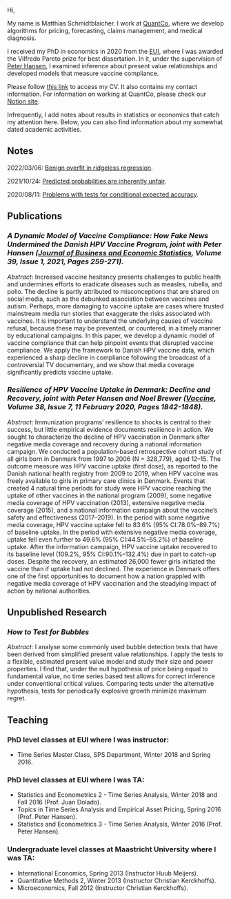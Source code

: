 Hi,

My name is Matthias Schmidtblaicher. I work at [QuantCo](https://www.quantco.com/), where we develop algorithms for pricing, forecasting, claims management, and medical diagnosis. 

I received my PhD in economics in 2020 from the [EUI](https://www.eui.eu/en/academic-units/department-of-economics), where I was awarded the Vilfredo Pareto prize for best dissertation. In it, under the supervision of [Peter Hansen](https://sites.google.com/site/peterreinhardhansen/), I examined inference about present value relationships and developed models that measure vaccine compliance.

Please follow [this link](/cv/cv.pdf) to access my CV. It also contains my contact information. For information on working at QuantCo, please check our [Notion site](https://quantco.notion.site/Job-Opportunities-at-QuantCo-7443e41846d14bb9bd1dc84743b629d0).

Infrequently, I add notes about results in statistics or economics that catch my attention here. Below, you can also find information about my somewhat dated academic activities. 

## Notes

2022/03/06: [Benign overfit in ridgeless regression](notes/RidgelessRegression.html).

2021/10/24: [Predicted probabilities are inherently unfair](notes/Unfair_Probability_Scores.html).

2020/08/11: [Problems with tests for conditional expected accuracy](notes/conditional_accuracy.html).


## Publications

### _A Dynamic Model of Vaccine Compliance: How Fake News Undermined the Danish HPV Vaccine Program, joint with Peter Hansen ([Journal of Business and Economic Statistics](https://www.google.com/url?q=https%3A%2F%2Fdoi.org%2F10.1080%2F07350015.2019.1623045&sa=D&sntz=1&usg=AFQjCNG5wGscMOSC9uecehIBd9_fej14jA), Volume 39, Issue 1, 2021, Pages 259-271)._

_Abstract_: Increased vaccine hesitancy presents challenges to public health and undermines efforts to eradicate diseases such as measles, rubella, and polio. The decline is partly attributed to misconceptions that are shared on social media, such as the debunked association between vaccines and autism. Perhaps, more damaging to vaccine uptake are cases where trusted mainstream media run stories that exaggerate the risks associated with vaccines. It is important to understand the underlying causes of vaccine refusal, because these may be prevented, or countered, in a timely manner by educational campaigns. In this paper, we develop a dynamic model of vaccine compliance that can help pinpoint events that disrupted vaccine compliance. We apply the framework to Danish HPV vaccine data, which experienced a sharp decline in compliance following the broadcast of a controversial TV documentary, and we show that media coverage significantly predicts vaccine uptake. 


### _Resilience of HPV Vaccine Uptake in Denmark: Decline and Recovery, joint with Peter Hansen and Noel Brewer ([Vaccine](https://www.sciencedirect.com/science/article/pii/S0264410X19316615?via%3Dihub), Volume 38, Issue 7, 11 February 2020, Pages 1842-1848)._

_Abstract_: Immunization programs’ resilience to shocks is central to their success, but little empirical evidence documents resilience in action. We sought to characterize the decline of HPV vaccination in Denmark after negative media coverage and recovery during a national information campaign.  We conducted a population-based retrospective cohort study of all girls born in Denmark from 1997 to 2006 (N = 328,779), aged 12–15. The outcome measure was HPV vaccine uptake (first dose), as reported to the Danish national health registry from 2009 to 2019, when HPV vaccine was freely available to girls in primary care clinics in Denmark. Events that created 4 natural time periods for study were HPV vaccine reaching the uptake of other vaccines in the national program (2009), some negative media coverage of HPV vaccination (2013), extensive negative media coverage (2015), and a national information campaign about the vaccine’s safety and effectiveness (2017–2019).  In the period with some negative media coverage, HPV vaccine uptake fell to 83.6% (95% CI:78.0%–89.7%) of baseline uptake. In the period with extensive negative media coverage, uptake fell even further to 49.6% (95% CI:44.5%–55.2%) of baseline uptake. After the information campaign, HPV vaccine uptake recovered to its baseline level (109.2%, 95% CI:90.1%–132.4%) due in part to catch-up doses. Despite the recovery, an estimated 26,000 fewer girls initiated the vaccine than if uptake had not declined.  The experience in Denmark offers one of the first opportunities to document how a nation grappled with negative media coverage of HPV vaccination and the steadying impact of action by national authorities. 

## Unpublished Research 

### _How to Test for Bubbles_

_Abstract_: I analyse some commonly used bubble detection tests that have been derived from simplified present value relationships. I apply the tests to a flexible, estimated present value model and study their size and power properties. I find that, under the null hypothesis of price being equal to fundamental value, no time series based test allows for correct inference under conventional critical values. Comparing tests under the alternative hypothesis, tests for periodically explosive growth minimize maximum regret.

## Teaching

### PhD level classes at EUI where I was instructor:

- Time Series Master Class, SPS Department, Winter 2018 and Spring 2016.

### PhD level classes at EUI where I was TA:

- Statistics and Econometrics 2 - Time Series Analysis, Winter 2018 and Fall 2016 (Prof. Juan Dolado).
- Topics in Time Series Analysis and Empirical Asset Pricing,  Spring 2016 (Prof. Peter Hansen).
- Statistics and Econometrics 3 - Time Series Analysis, Winter 2016 (Prof. Peter Hansen).

### Undergraduate level classes at Maastricht University where I was TA:

- International Economics, Spring 2013 (Instructor Huub Meijers).
- Quantitative Methods 2, Winter 2013 (Instructor Christian Kerckhoffs).
- Microeconomics, Fall 2012  (Instructor Christian Kerckhoffs).
